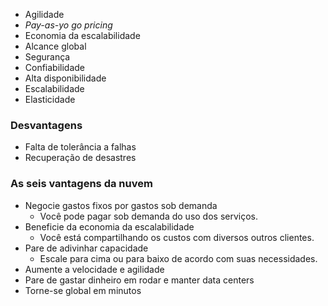 - Agilidade
- *Pay-as-yo go pricing*
- Economia da escalabilidade
- Alcance global
- Segurança
- Confiabilidade
- Alta disponibilidade
- Escalabilidade
- Elasticidade

### Desvantagens

- Falta de tolerância a falhas
- Recuperação de desastres

### As seis vantagens da nuvem

- Negocie gastos fixos por gastos sob demanda
	- Você pode pagar sob demanda do uso dos serviços.
- Beneficie da economia da escalabilidade
	- Você está compartilhando os custos com diversos outros clientes.
- Pare de adivinhar capacidade
	- Escale para cima ou para baixo de acordo com suas necessidades.
- Aumente a velocidade e agilidade
- Pare de gastar dinheiro em rodar e manter data centers
- Torne-se global em minutos
